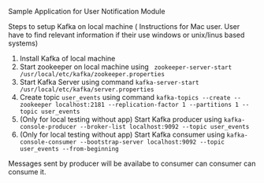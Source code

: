 Sample Application for User Notification Module

Steps to setup Kafka on local machine ( Instructions for Mac user. User have to find relevant information if their use windows or unix/linus based systems)
1.  Install Kafka of local machine
2.  Start zookeeper on local machine using ``` zookeeper-server-start /usr/local/etc/kafka/zookeeper.properties```
3.  Start Kafka Server using command   ```kafka-server-start /usr/local/etc/kafka/server.properties```
4.  Create topic `user_events` using command ```kafka-topics --create --zookeeper localhost:2181 --replication-factor 1 --partitions 1 --topic user_events```
5.  (Only for local testing without app) Start Kafka producer using  ```kafka-console-producer --broker-list localhost:9092 --topic user_events```
6.  (Only for local testing without app) Start Kafka consumer using ```kafka-console-consumer --bootstrap-server localhost:9092 --topic user_events --from-beginning```

Messages sent by producer will be availabe to consumer can consumer can consume it.

